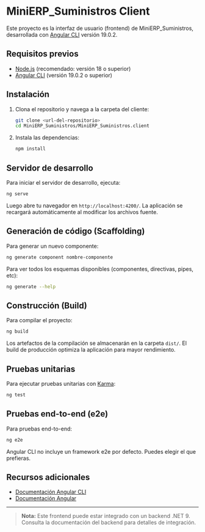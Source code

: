# MiniERP_Suministros Client

Este proyecto es la interfaz de usuario (frontend) de MiniERP_Suministros, desarrollada con [Angular CLI](https://github.com/angular/angular-cli) versión 19.0.2.

## Requisitos previos

- [Node.js](https://nodejs.org/) (recomendado: versión 18 o superior)
- [Angular CLI](https://angular.dev/tools/cli) (versión 19.0.2 o superior)

## Instalación

1. Clona el repositorio y navega a la carpeta del cliente:
   ```bash
   git clone <url-del-repositorio>
   cd MiniERP_Suministros/MiniERP_Suministros.client
   ```
2. Instala las dependencias:
   ```bash
   npm install
   ```

## Servidor de desarrollo

Para iniciar el servidor de desarrollo, ejecuta:

```bash
ng serve
```

Luego abre tu navegador en `http://localhost:4200/`. La aplicación se recargará automáticamente al modificar los archivos fuente.

## Generación de código (Scaffolding)

Para generar un nuevo componente:

```bash
ng generate component nombre-componente
```

Para ver todos los esquemas disponibles (componentes, directivas, pipes, etc):

```bash
ng generate --help
```

## Construcción (Build)

Para compilar el proyecto:

```bash
ng build
```

Los artefactos de la compilación se almacenarán en la carpeta `dist/`. El build de producción optimiza la aplicación para mayor rendimiento.

## Pruebas unitarias

Para ejecutar pruebas unitarias con [Karma](https://karma-runner.github.io):

```bash
ng test
```

## Pruebas end-to-end (e2e)

Para pruebas end-to-end:

```bash
ng e2e
```

Angular CLI no incluye un framework e2e por defecto. Puedes elegir el que prefieras.

## Recursos adicionales

- [Documentación Angular CLI](https://angular.dev/tools/cli)
- [Documentación Angular](https://angular.dev/docs)

---

> **Nota:** Este frontend puede estar integrado con un backend .NET 9. Consulta la documentación del backend para detalles de integración.
